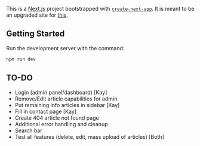 This is a [Next.js](https://nextjs.org) project bootstrapped with [`create-next-app`](https://nextjs.org/docs/app/api-reference/cli/create-next-app). It is meant to be an upgraded site for [this](https://uniford300.org).

## Getting Started
Run the development server with the command:

```bash
npm run dev
```
## TO-DO
- Login (admin panel/dashboard) [Kay]
- Remove/Edit article capabilities for admin
- Put remaining info articles in sidebar [Kay]
- Fill in contact page [Kay]
- Create 404 article not found page
- Additional error handling and cleanup
- Search bar
- Test all features (delete, edit, mass upload of articles) [Both]

